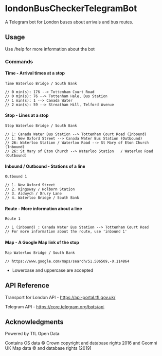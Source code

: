 # londonBusCheckerTelegramBot
A Telegram bot for London buses about arrivals and bus routes.

## Usage

Use /help for more information about the bot

### Commands
#### Time - Arrival times at a stop
```
Time Waterloo Bridge / South Bank

// 0 min(s): 176 --> Tottenham Court Road
// 0 min(s): 76 --> Tottenham Hale, Bus Station
// 1 min(s): 1 --> Canada Water
// 2 min(s): 59 --> Streatham Hill, Telford Avenue
```
#### Stop - Lines at a stop
```
Stop Waterloo Bridge / South Bank

// 1: Canada Water Bus Station --> Tottenham Court Road (Inbound)
// 1: New Oxford Street --> Canada Water Bus Station (Outbound)
// 26: Waterloo Station / Waterloo Road --> St Mary of Eton Church (Inbound)
// 26: St Mary of Eton Church --> Waterloo Station   / Waterloo Road (Outbound)
```
#### Inbound / Outbound - Stations of a line
```
Outbound 1

// 1. New Oxford Street
// 2. Kingsway / Holborn Station
// 3. Aldwych / Drury Lane
// 4. Waterloo Bridge / South Bank
```
#### Route - More information about a line
```
Route 1

// 1 (inbound) : Canada Water Bus Station --> Tottenham Court Road
// For more information about the route, use 'inbound 1'
```
#### Map - A Google Map link of the stop
```
Map Waterloo Bridge / South Bank

// https://www.google.com/maps/search/51.506509,-0.114864
```

- Lowercase and uppercase are accepted

## API Reference
Transport for London API - https://api-portal.tfl.gov.uk/

Telegram API - https://core.telegram.org/bots/api

## Acknowledgments
Powered by TfL Open Data

Contains OS data © Crown copyright and database rights 2016 and Geomni UK Map data © and database rights [2019]
